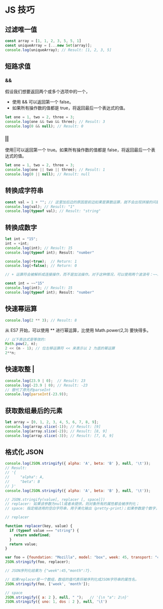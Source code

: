 
# JS 技巧

## 过滤唯一值

```js
const array = [1, 1, 2, 3, 5, 5, 1]
const uniqueArray = [...new Set(array)];
console.log(uniqueArray); // Result: [1, 2, 3, 5]
```

## 短路求值

### &&

假设我们想要返回两个或多个选项中的一个，

- 使用 && 可以返回第一个 false。
- 如果所有操作数的值都是 true，将返回最后一个表达式的值。

```js
let one = 1, two = 2, three = 3;
console.log(one && two && three); // Result: 3
console.log(0 && null); // Result: 0
```

### ||

使用||可以返回第一个 true。如果所有操作数的值都是 false，将返回最后一个表达式的值。

```js
let one = 1, two = 2, three = 3;
console.log(one || two || three); // Result: 1
console.log(0 || null); // Result: null
```

## 转换成字符串

```js
const val = 1 + ""; // 这里加后边的原因是前边如果是算数运算，就不会出现拼接的问题
console.log(val); // Result: "1"
console.log(typeof val); // Result: "string"
```

## 转换成数字

```js
let int = "15";
int = +int;
console.log(int); // Result: 15
console.log(typeof int); Result: "number"

console.log(+true);  // Return: 1
console.log(+false); // Return: 0

// + 运算符会被解析成连接操作，而不是加法操作。对于这种情况，可以使用两个波浪号：~~。

const int = ~~"15"
console.log(int); // Result: 15
console.log(typeof int); Result: "number"
```

## 快速幂运算

```js
console.log(2 ** 3); // Result: 8
```

从 ES7 开始，可以使用 ** 进行幂运算，比使用 Math.power(2,3) 要快得多。

```js
// 以下表达式是等效的:
Math.pow(2, n);
2 << (n - 1); // 位左移运算符 << 来表示以 2 为底的幂运算
2**n;
```

## 快速取整 |

```js
console.log(23.9 | 0);  // Result: 23
console.log(-23.9 | 0); // Result: -23
// 替代了原先的parseInt
console.log(parseInt(-23.9));
```

## 获取数组最后的元素

```js
let array = [0, 1, 2, 3, 4, 5, 6, 7, 8, 9];
console.log(array.slice(-1)); // Result: [9]
console.log(array.slice(-2)); // Result: [8, 9]
console.log(array.slice(-3)); // Result: [7, 8, 9]
```

## 格式化 JSON

```js
console.log(JSON.stringify({ alpha: 'A', beta: 'B' }, null, '\t'));
// Result:
// '{
//     "alpha": A,
//     "beta": B
// }'
console.log(JSON.stringify({ alpha: 'A', beta: 'B' }, null, '\t'));

// JSON.stringify(value[, replacer [, space]])
// replacer: 如果该参数为null或者未提供，则对象所有的属性都会被序列化； 
// space: 指定缩进用的空白字符串，用于美化输出（pretty-print）；如果参数是个数字，它代表有多少的空格；上限为10。该值若小于1，则意味着没有空格；如果该参数为字符串(字符串的前十个字母)，该字符串将被作为空格；如果该参数没有提供（或者为null）将没有空格。

// replacer

function replacer(key, value) {
  if (typeof value === "string") {
    return undefined;
  }
  return value;
}

var foo = {foundation: "Mozilla", model: "box", week: 45, transport: "car", month: 7};
JSON.stringify(foo, replacer);

// JSON序列化结果为 {"week":45,"month":7}.

// 如果replacer是一个数组，数组的值代表将被序列化成JSON字符串的属性名。
JSON.stringify(foo, ['week', 'month']);

// space
JSON.stringify({ a: 2 }, null, " ");   // '{\n "a": 2\n}'
JSON.stringify({ uno: 1, dos : 2 }, null, '\t')
```
